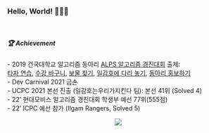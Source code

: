 <h3 font style="consolas">Hello, World! 🙋🏻‍♂️</h3>
<br>


##### 🏆 Achievement<br>
<p>
- 2019 건국대학교 알고리즘 동아리 <a href=https://www.acmicpc.net/category/detail/2061>ALPS 알고리즘 경진대회</a>
출제: <br>
<a href=https://www.acmicpc.net/problem/17487>타자 연습</a>, 
<a href=https://www.acmicpc.net/problem/17488>수강 바구니</a>,
<a href=https://www.acmicpc.net/problem/17489>보물 찾기</a>,
<a href=https://www.acmicpc.net/problem/17490>일감호에 다리 놓기</a>,
<a href=https://www.acmicpc.net/problem/17493>동아리 홍보하기</a><br>
- Dev Carnival 2021 금손<br>
- UCPC 2021 본선 진출 (일감호는우리가지킨다 팀): 본선 41위 (Solved 4)<br>
- 22' 현대모비스 알고리즘 경진대회 학생부 예선 77위(555점)<br>
- 22' ICPC 예선 참가 (Ilgam Rangers, Solved 5)
<br>
</p>

<p align=center><a href="https://solved.ac/profile/aru0504"><img src="https://github-readme-solvedac-hyp3rflow.vercel.app/api/?handle=aru0504"></a></p>
